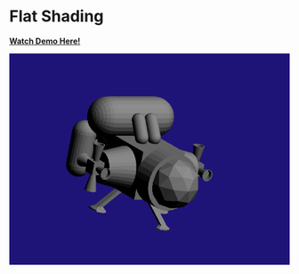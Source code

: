 # Flat Shading

[**Watch Demo Here!**](https://youtu.be/nrIYh27x4Zs)

![**Watch Demo Here!**](./thumbnail.png)